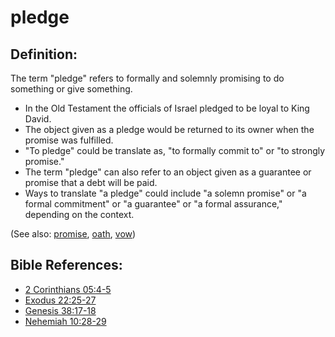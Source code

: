 # pledge #

## Definition: ##

The term "pledge" refers to formally and solemnly promising to do something or give something.

* In the Old Testament the officials of Israel pledged to be loyal to King David.
* The object given as a pledge would be returned to its owner when the promise was fulfilled.
* "To pledge" could be translate as, "to formally commit to" or "to strongly  promise."
* The term "pledge" can also refer to an object given as a guarantee or promise that a debt will be paid.
* Ways to translate "a pledge" could include "a solemn promise" or "a formal commitment" or "a guarantee" or "a formal assurance," depending on the context.

(See also: [promise](../kt/promise.md), [oath](../other/oath.md), [vow](../kt/vow.md))

## Bible References: ##

* [2 Corinthians 05:4-5](https://door43.org/en/bible/notes/2co/05/04)
* [Exodus 22:25-27](https://door43.org/en/bible/notes/exo/22/25)
* [Genesis 38:17-18](https://door43.org/en/bible/notes/gen/38/17)
* [Nehemiah 10:28-29](https://door43.org/en/bible/notes/neh/10/28)

